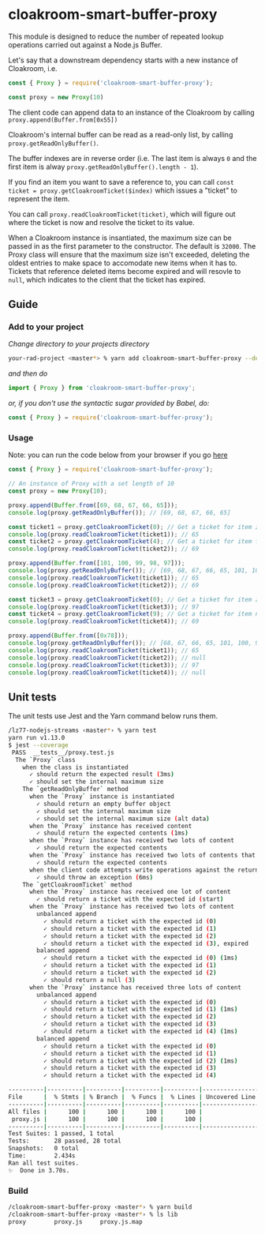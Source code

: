 # cloakroom-smart-buffer-proxy

This module is designed to reduce the number of repeated lookup operations carried out
against a Node.js Buffer.

Let's say that a downstream dependency starts with a new instance of Cloakroom, i.e.

```javascript
const { Proxy } = require('cloakroom-smart-buffer-proxy');

const proxy = new Proxy(10)
```

The client code can append data to an instance of the Cloakroom by calling `proxy.append(Buffer.from[0x55])`

Cloakroom's internal buffer can be read as
a read-only list, by calling `proxy.getReadOnlyBuffer()`.

The buffer indexes are in reverse order (i.e. The last item is always
`0` and the first item is alway `proxy.getReadOnlyBuffer().length - 1`).

If you find an item you want to save a reference to, you can call
`const ticket = proxy.getCloakroomTicket($index)` which issues a "ticket" to represent the item.

You can call `proxy.readCloakroomTicket(ticket)`, which will figure out where the ticket is now and resolve the ticket to its value.

When a Cloakroom instance is insantiated, the maximum size can be passed in as the first parameter to the constructor. The default is `32000`. The Proxy class will ensure that the maximum size isn't exceeded, deleting the oldest entries to make space to accomodate new items when it has to. Tickets that reference deleted items become expired and will resovle to `null`, which indicates to the client that the ticket has expired.

## Guide

### Add to your project

*Change directory to your projects directory*
```bash
your-rad-project <master*> % yarn add cloakroom-smart-buffer-proxy --dev
```

*and then do*
```js
import { Proxy } from 'cloakroom-smart-buffer-proxy';
```
*or, if you don't use the syntactic sugar provided by Babel, do:*
```js
const { Proxy } = require('cloakroom-smart-buffer-proxy');
```

### Usage

Note: you can run the code below from your browser if you go [here](https://runkit.com/spacekitcat/5c7ae8294ac2290012e7d733)

```js
const { Proxy } = require('cloakroom-smart-buffer-proxy');

// An instance of Proxy with a set length of 10
const proxy = new Proxy(10);

proxy.append(Buffer.from([69, 68, 67, 66, 65]));
console.log(proxy.getReadOnlyBuffer()); // [69, 68, 67, 66, 65]

const ticket1 = proxy.getCloakroomTicket(0); // Get a ticket for item zero, 65
console.log(proxy.readCloakroomTicket(ticket1)); // 65
const ticket2 = proxy.getCloakroomTicket(4); // Get a ticket for item four, 69
console.log(proxy.readCloakroomTicket(ticket2)); // 69

proxy.append(Buffer.from([101, 100, 99, 98, 97]));
console.log(proxy.getReadOnlyBuffer()); // [69, 68, 67, 66, 65, 101, 100, 99, 98, 97]
console.log(proxy.readCloakroomTicket(ticket1)); // 65
console.log(proxy.readCloakroomTicket(ticket2)); // 69

const ticket3 = proxy.getCloakroomTicket(0); // Get a ticket for item zero, 97
console.log(proxy.readCloakroomTicket(ticket3)); // 97
const ticket4 = proxy.getCloakroomTicket(9); // Get a ticket for item nine, 69
console.log(proxy.readCloakroomTicket(ticket4)); // 69

proxy.append(Buffer.from([0x78]));
console.log(proxy.getReadOnlyBuffer()); // [68, 67, 66, 65, 101, 100, 99, 98, 97, 120]
console.log(proxy.readCloakroomTicket(ticket1)); // 65
console.log(proxy.readCloakroomTicket(ticket2)); // null
console.log(proxy.readCloakroomTicket(ticket3)); // 97
console.log(proxy.readCloakroomTicket(ticket4)); // null
```


## Unit tests

The unit tests use Jest and the Yarn command below runs them.

```bash
/lz77-nodejs-streams ‹master*› % yarn test
yarn run v1.13.0
$ jest --coverage
 PASS  __tests__/proxy.test.js
  The `Proxy` class
    when the class is instantiated
      ✓ should return the expected result (3ms)
      ✓ should set the internal maximum size
    The `getReadOnlyBuffer` method
      when the `Proxy` instance is instantiated
        ✓ should return an empty buffer object
        ✓ should set the internal maximum size
        ✓ should set the internal maximum size (alt data)
      when the `Proxy` instance has received content
        ✓ should return the expected contents (1ms)
      when the `Proxy` instance has received two lots of content
        ✓ should return the expected contents
      when the `Proxy` instance has received two lots of contents that overflow the buffer size
        ✓ should return the expected contents
      when the client code attempts write operations against the returned buffer
        ✓ should throw an exception (6ms)
    The `getCloakroomTicket` method
      when the `Proxy` instance has received one lot of content
        ✓ should return a ticket with the expected id (start)
      when the `Proxy` instance has received two lots of content
        unbalanced append
          ✓ should return a ticket with the expected id (0)
          ✓ should return a ticket with the expected id (1)
          ✓ should return a ticket with the expected id (2)
          ✓ should return a ticket with the expected id (3), expired
        balanced append
          ✓ should return a ticket with the expected id (0) (1ms)
          ✓ should return a ticket with the expected id (1)
          ✓ should return a ticket with the expected id (2)
          ✓ should return a null (3)
      when the `Proxy` instance has received three lots of content
        unbalanced append
          ✓ should return a ticket with the expected id (0)
          ✓ should return a ticket with the expected id (1) (1ms)
          ✓ should return a ticket with the expected id (2)
          ✓ should return a ticket with the expected id (3)
          ✓ should return a ticket with the expected id (4) (1ms)
        balanced append
          ✓ should return a ticket with the expected id (0)
          ✓ should return a ticket with the expected id (1)
          ✓ should return a ticket with the expected id (2) (1ms)
          ✓ should return a ticket with the expected id (3)
          ✓ should return a ticket with the expected id (4)

----------|----------|----------|----------|----------|-------------------|
File      |  % Stmts | % Branch |  % Funcs |  % Lines | Uncovered Line #s |
----------|----------|----------|----------|----------|-------------------|
All files |      100 |      100 |      100 |      100 |                   |
 proxy.js |      100 |      100 |      100 |      100 |                   |
----------|----------|----------|----------|----------|-------------------|
Test Suites: 1 passed, 1 total
Tests:       28 passed, 28 total
Snapshots:   0 total
Time:        2.434s
Ran all test suites.
✨  Done in 3.70s.
```

### Build

```bash
/cloakroom-smart-buffer-proxy ‹master*› % yarn build
/cloakroom-smart-buffer-proxy ‹master*› % ls lib
proxy        proxy.js     proxy.js.map
```
